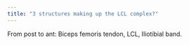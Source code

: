 ```yaml
---
title: "3 structures making up the LCL complex?"
---
```

From post to ant: Biceps femoris tendon, LCL, Iliotibial band.

